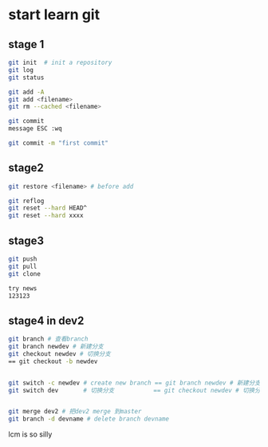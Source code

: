# start  learn git



##  stage 1


```bash
git init  # init a repository
git log
git status

git add -A
git add <filename>
git rm --cached <filename>

git commit
message ESC :wq

git commit -m "first commit"
```





## stage2

```bash
git restore <filename> # before add

git reflog
git reset --hard HEAD^
git reset --hard xxxx
```



## stage3

```bash
git push
git pull
git clone 

try news
123123
```

## stage4  in dev2

```bash
git branch # 查看branch
git branch newdev # 新建分支
git checkout newdev # 切换分支
== git checkout -b newdev


git switch -c newdev # create new branch == git branch newdev # 新建分支
git switch dev       # 切换分支           == git checkout newdev # 切换分支


git merge dev2 # 把dev2 merge 到master
git branch -d devname # delete branch devname
```

lcm is so silly
